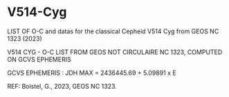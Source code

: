 # V514-Cyg
LIST OF O-C and datas for the classical Cepheid V514 Cyg from GEOS NC 1323 (2023)

V514 CYG - O-C LIST FROM GEOS NOT CIRCULAIRE NC 1323, COMPUTED ON GCVS EPHEMERIS

GCVS EPHEMERIS : JDH MAX = 2436445.69 + 5.09891 x E

REF: Boistel, G., 2023, GEOS NC 1323.
